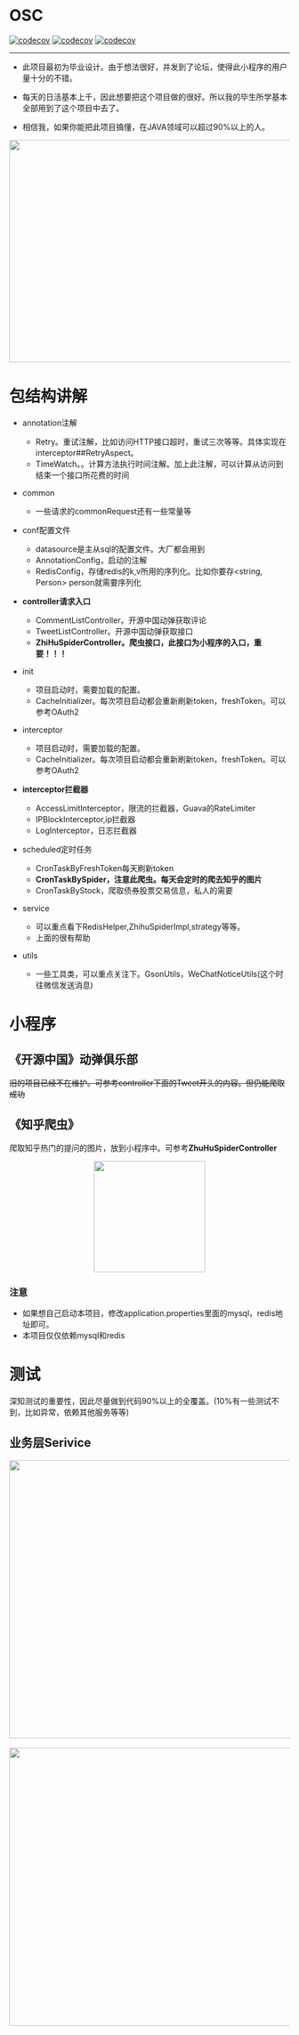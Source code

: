 # OSC

[![codecov](https://img.shields.io/badge/wechat-QR-green)](https://pic2.zhimg.com/50/v2-4c1f2eff30128ff7ce009dfc7778a3e3_r.jpg)
[![codecov](https://codecov.io/gh/wenbochang888/osc/branch/changwenbo-dev/graph/badge.svg?token=9FOTXHUFFL)](https://codecov.io/gh/wenbochang888/osc)
[![codecov](https://tokei.rs/b1/github/wenbochang888/osc)](https://github.com/XAMPPRocky/tokei)

---

- 此项目最初为毕业设计。由于想法很好，并发到了论坛，使得此小程序的用户量十分的不错。

- 每天的日活基本上千，因此想要把这个项目做的很好。所以我的毕生所学基本全部用到了这个项目中去了。

- 相信我，如果你能把此项目搞懂，在JAVA领域可以超过90%以上的人。

<div align=center><img width="800" height="400" src="https://raw.githubusercontent.com/wenbochang888/osc/test/src/main/resources/img/liuliang.jpg"/></div>

# 包结构讲解
- annotation注解
    - Retry。重试注解，比如访问HTTP接口超时，重试三次等等。具体实现在interceptor##RetryAspect。
    - TimeWatch。。计算方法执行时间注解。加上此注解，可以计算从访问到结束一个接口所花费的时间

- common
    - 一些请求的commonRequest还有一些常量等
    
- conf配置文件
    - datasource是主从sql的配置文件。大厂都会用到
    - AnnotationConfig，启动的注解
    - RedisConfig，存储redis的k,v所用的序列化。比如你要存<string, Person> person就需要序列化
    
- **controller请求入口**
    - CommentListController。开源中国动弹获取评论
    - TweetListController。开源中国动弹获取接口
    - **ZhiHuSpiderController。爬虫接口，此接口为小程序的入口，重要！！！**

- init
    - 项目启动时，需要加载的配置。
    - CacheInitializer。每次项目启动都会重新刷新token，freshToken。可以参考OAuth2

- interceptor
    - 项目启动时，需要加载的配置。
    - CacheInitializer。每次项目启动都会重新刷新token，freshToken。可以参考OAuth2

- **interceptor拦截器**
    - AccessLimitInterceptor，限流的拦截器，Guava的RateLimiter
    - IPBlockInterceptor,ip拦截器
    - LogInterceptor，日志拦截器

- scheduled定时任务
    - CronTaskByFreshToken每天刷新token
    - **CronTaskBySpider，注意此爬虫。每天会定时的爬去知乎的图片**
    - CronTaskByStock，爬取债券股票交易信息，私人的需要

- service
    - 可以重点看下RedisHelper,ZhihuSpiderImpl,strategy等等。
    - 上面的很有帮助

- utils
    - 一些工具类，可以重点关注下。GsonUtils，WeChatNoticeUtils(这个时往微信发送消息)

# 小程序
## 《开源中国》动弹俱乐部
~~旧的项目已经不在维护。可参考controller下面的Tweet开头的内容。但仍能爬取成功~~

## 《知乎爬虫》
爬取知乎热门的提问的图片，放到小程序中。可参考**ZhuHuSpiderController**
<div align=center><img width="200" height="200" src="https://pic2.zhimg.com/50/v2-4c1f2eff30128ff7ce009dfc7778a3e3_r.jpg"/></div>

### 注意
- 如果想自己启动本项目，修改application.properties里面的mysql，redis地址即可。
- 本项目仅仅依赖mysql和redis

# 测试
深知测试的重要性，因此尽量做到代码90%以上的全覆盖。(10%有一些测试不到，比如异常，依赖其他服务等等)

## 业务层Serivice
<div align=center><img width="1000" height="500" src="https://raw.githubusercontent.com/wenbochang888/osc/test/src/main/resources/img/ImplTest1.png"/></div>
<br/>
<div align=center><img width="1000" height="500" src="https://raw.githubusercontent.com/wenbochang888/osc/test/src/main/resources/img/ImplTest2.png"/></div>
